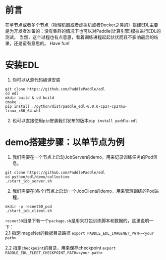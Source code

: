 # 前言
在单节点或者多个节点（物理机器或者虚拟机或者Docker之类的）搭建EDL主要是为开发者准备的：没有集群的情况下也可以对Paddle(计算引擎)模拟进行EDL的测试。
当然，这个过程也有点意思，看着训练进程起起伏伏而且不影响最后的结果，还是蛮有意思的。
Have fun!

# 安装EDL
1. 你可以从源代码编译安装

```
git clone https://github.com/PaddlePaddle/edl
cd edl
mkdir build & cd build
cmake ..
pip install ./python/dist/paddle_edl-0.0.0-cp27-cp27mu-linux_x86_64.whl
```

2. 也可以直接使用`pip`安装我们发布的版本`pip install paddle-edl`

# demo搭建步骤：以单节点为例
1. 我们需要在一个节点上启动JobServer的demo，用来记录训练任务的Pod信息。

```
git clone https://github.com/PaddlePaddle/edl
cd python/edl/demo/collective
./start_job_server.sh
```
2. 我们需要在(各个)节点上启动一个JobClient的demo，用来管理训练的Pod进程。  

```
mkdir -p resnet50_pod
./start_job_client.sh
```

`resnet50`目录下有一个`package.sh`是用来打包训练脚本和数据的，这里说明一下：  
 2.1 指定ImageNet的数据目录路径
  `export PADDLE_EDL_IMAGENET_PATH=<your path>`
  
 2.2 指定`checkpoint`的目录，用来保存checkpoint
 `export PADDLE_EDL_FLEET_CHECKPOINT_PATH=<your path>`


